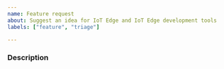 ```yaml
---
name: Feature request
about: Suggest an idea for IoT Edge and IoT Edge development tools
labels: ["feature", "triage"]

---
```

### Description 

<!-- 
Describe the feature you'd like. 
What feature would you like to get added? What problem is it solving?
-->